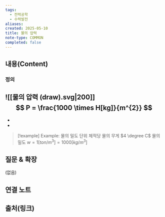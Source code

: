 ```yaml
---
tags:
  - 전력공학
  - 수력발전
aliases: 
created: 2025-05-10
title: 물의 압력
note-type: COMMON
completed: false
---
```


## 내용(Content)
### 정의
![[물의 압력 (draw).svg|200]]
$$
P = \frac{1000 \times H[kg]}{m^{2}}
$$
-  
- 
- 
>[!example] Example: 물의 밀도
>단위 체적당 물의 무게
>$4 \degree C$ 물의 밀도 $w = 1[ton / m^{3}] = 1000 [kg / m^{3}]$

## 질문 & 확장

(없음)

## 연결 노트

## 출처(링크)

